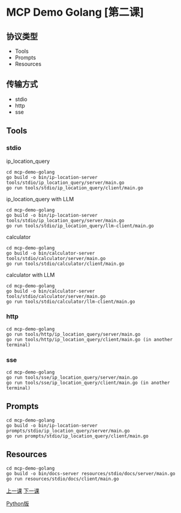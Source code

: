 # MCP Demo Golang [第二课]

## 协议类型

- Tools
- Prompts
- Resources

## 传输方式

- stdio
- http
- sse

## Tools

### stdio

ip_location_query

```
cd mcp-demo-golang
go build -o bin/ip-location-server tools/stdio/ip_location_query/server/main.go
go run tools/stdio/ip_location_query/client/main.go
```

ip_location_query with LLM

```
cd mcp-demo-golang
go build -o bin/ip-location-server tools/stdio/ip_location_query/server/main.go
go run tools/stdio/ip_location_query/llm-client/main.go
```

calculator

```
cd mcp-demo-golang
go build -o bin/calculator-server tools/stdio/calculator/server/main.go
go run tools/stdio/calculator/client/main.go
```

calculator with LLM

```
cd mcp-demo-golang
go build -o bin/calculator-server tools/stdio/calculator/server/main.go
go run tools/stdio/calculator/llm-client/main.go
```

### http

```
cd mcp-demo-golang
go run tools/http/ip_location_query/server/main.go
go run tools/http/ip_location_query/client/main.go (in another terminal)
```

### sse

```
cd mcp-demo-golang
go run tools/sse/ip_location_query/server/main.go
go run tools/sse/ip_location_query/client/main.go (in another terminal)
```

## Prompts

```
cd mcp-demo-golang
go build -o bin/ip-location-server prompts/stdio/ip_location_query/server/main.go
go run prompts/stdio/ip_location_query/client/main.go
```

## Resources

```
cd mcp-demo-golang
go build -o bin/docs-server resources/stdio/docs/server/main.go
go run resources/stdio/docs/client/main.go
```

[上一课](https://github.com/guobinqiu/llm-chat)
[下一课](https://github.com/guobinqiu/mcp-host)

[Python版](https://github.com/guobinqiu/mcp-demo-python)
